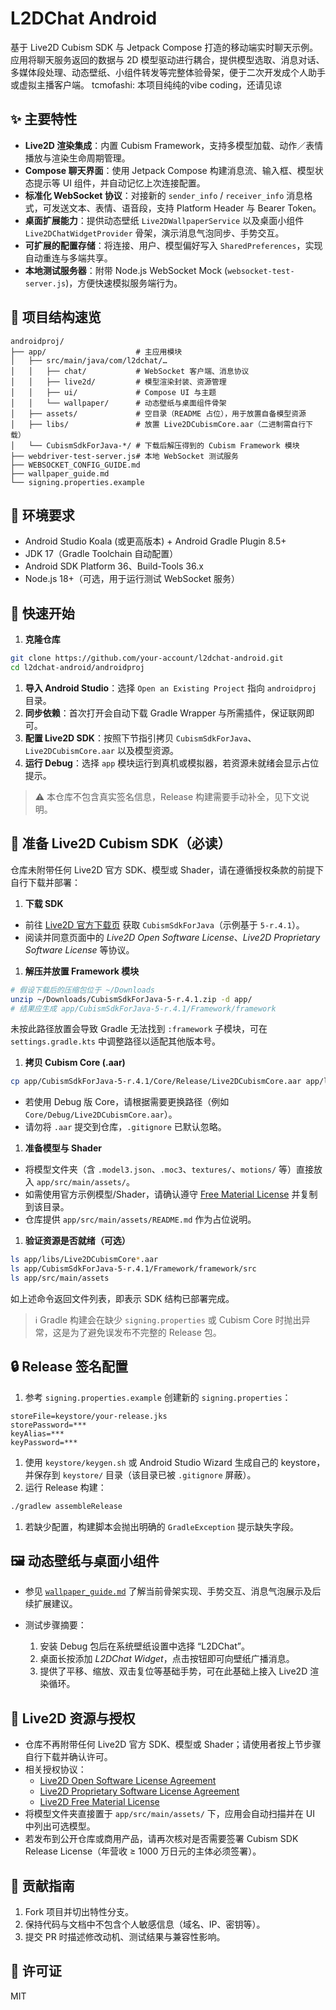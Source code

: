 # L2DChat Android

基于 Live2D Cubism SDK 与 Jetpack Compose 打造的移动端实时聊天示例。
应用将聊天服务返回的数据与 2D 模型驱动进行耦合，提供模型选取、消息对话、多媒体段处理、动态壁纸、小组件转发等完整体验骨架，便于二次开发成个人助手或虚拟主播客户端。
tcmofashi: 本项目纯纯的vibe coding，还请见谅

## ✨ 主要特性

- **Live2D 渲染集成**：内置 Cubism Framework，支持多模型加载、动作／表情播放与渲染生命周期管理。
- **Compose 聊天界面**：使用 Jetpack Compose 构建消息流、输入框、模型状态提示等 UI 组件，并自动记忆上次连接配置。
- **标准化 WebSocket 协议**：对接新的 `sender_info` / `receiver_info` 消息格式，可发送文本、表情、语音段，支持 Platform Header 与 Bearer Token。
- **桌面扩展能力**：提供动态壁纸 `Live2DWallpaperService` 以及桌面小组件 `Live2DChatWidgetProvider` 骨架，演示消息气泡同步、手势交互。
- **可扩展的配置存储**：将连接、用户、模型偏好写入 `SharedPreferences`，实现自动重连与多端共享。
- **本地测试服务器**：附带 Node.js WebSocket Mock (`websocket-test-server.js`)，方便快速模拟服务端行为。

## 📁 项目结构速览

```text
androidproj/
├── app/                    # 主应用模块
│   ├── src/main/java/com/l2dchat/…
│   │   ├── chat/           # WebSocket 客户端、消息协议
│   │   ├── live2d/         # 模型渲染封装、资源管理
│   │   ├── ui/             # Compose UI 与主题
│   │   └── wallpaper/      # 动态壁纸与桌面组件骨架
│   ├── assets/             # 空目录（README 占位），用于放置自备模型资源
│   ├── libs/               # 放置 Live2DCubismCore.aar（二进制需自行下载）
│   └── CubismSdkForJava-*/ # 下载后解压得到的 Cubism Framework 模块
├── webdriver-test-server.js# 本地 WebSocket 测试服务
├── WEBSOCKET_CONFIG_GUIDE.md
├── wallpaper_guide.md
└── signing.properties.example
```

## 🧰 环境要求

- Android Studio Koala (或更高版本) + Android Gradle Plugin 8.5+
- JDK 17（Gradle Toolchain 自动配置）
- Android SDK Platform 36、Build-Tools 36.x
- Node.js 18+（可选，用于运行测试 WebSocket 服务）

## 🚀 快速开始

1. **克隆仓库**

  ```bash
  git clone https://github.com/your-account/l2dchat-android.git
  cd l2dchat-android/androidproj
  ```

1. **导入 Android Studio**：选择 `Open an Existing Project` 指向 `androidproj` 目录。
1. **同步依赖**：首次打开会自动下载 Gradle Wrapper 与所需插件，保证联网即可。
1. **配置 Live2D SDK**：按照下节指引拷贝 `CubismSdkForJava`、`Live2DCubismCore.aar` 以及模型资源。
1. **运行 Debug**：选择 `app` 模块运行到真机或模拟器，若资源未就绪会显示占位提示。

> ⚠️ 本仓库不包含真实签名信息，Release 构建需要手动补全，见下文说明。

## 🧱 准备 Live2D Cubism SDK（必读）

仓库未附带任何 Live2D 官方 SDK、模型或 Shader，请在遵循授权条款的前提下自行下载并部署：

1. **下载 SDK**

  - 前往 [Live2D 官方下载页](https://www.live2d.com/en/download/cubism-sdk/) 获取 `CubismSdkForJava`（示例基于 `5-r.4.1`）。
  - 阅读并同意页面中的 *Live2D Open Software License*、*Live2D Proprietary Software License* 等协议。

1. **解压并放置 Framework 模块**

  ```bash
  # 假设下载后的压缩包位于 ~/Downloads
  unzip ~/Downloads/CubismSdkForJava-5-r.4.1.zip -d app/
  # 结果应生成 app/CubismSdkForJava-5-r.4.1/Framework/framework
  ```

  未按此路径放置会导致 Gradle 无法找到 `:framework` 子模块，可在 `settings.gradle.kts` 中调整路径以适配其他版本号。

1. **拷贝 Cubism Core (.aar)**

  ```bash
  cp app/CubismSdkForJava-5-r.4.1/Core/Release/Live2DCubismCore.aar app/libs/
  ```

  - 若使用 Debug 版 Core，请根据需要更换路径（例如 `Core/Debug/Live2DCubismCore.aar`）。
  - 请勿将 `.aar` 提交到仓库，`.gitignore` 已默认忽略。

1. **准备模型与 Shader**

  - 将模型文件夹（含 `.model3.json`、`.moc3`、`textures/`、`motions/` 等）直接放入 `app/src/main/assets/`。
  - 如需使用官方示例模型/Shader，请确认遵守 [Free Material License](https://www.live2d.com/eula/live2d-free-material-license-agreement_en.html) 并复制到该目录。
  - 仓库提供 `app/src/main/assets/README.md` 作为占位说明。

1. **验证资源是否就绪（可选）**

  ```bash
  ls app/libs/Live2DCubismCore*.aar
  ls app/CubismSdkForJava-5-r.4.1/Framework/framework/src
  ls app/src/main/assets
  ```

  如上述命令返回文件列表，即表示 SDK 结构已部署完成。

> ℹ️ Gradle 构建会在缺少 `signing.properties` 或 Cubism Core 时抛出异常，这是为了避免误发布不完整的 Release 包。

## 🔒 Release 签名配置

1. 参考 `signing.properties.example` 创建新的 `signing.properties`：

  ```properties
  storeFile=keystore/your-release.jks
  storePassword=***
  keyAlias=***
  keyPassword=***
  ```

1. 使用 `keystore/keygen.sh` 或 Android Studio Wizard 生成自己的 keystore，并保存到 `keystore/` 目录（该目录已被 `.gitignore` 屏蔽）。
1. 运行 Release 构建：

  ```bash
  ./gradlew assembleRelease
  ```

1. 若缺少配置，构建脚本会抛出明确的 `GradleException` 提示缺失字段。

## 🖼️ 动态壁纸与桌面小组件

- 参见 [`wallpaper_guide.md`](./wallpaper_guide.md) 了解当前骨架实现、手势交互、消息气泡展示及后续扩展建议。
- 测试步骤摘要：

  1. 安装 Debug 包后在系统壁纸设置中选择 “L2DChat”。
  2. 桌面长按添加 *L2DChat Widget*，点击按钮即可向壁纸广播消息。
  3. 提供了平移、缩放、双击复位等基础手势，可在此基础上接入 Live2D 渲染循环。

## 🧩 Live2D 资源与授权

- 仓库不再附带任何 Live2D 官方 SDK、模型或 Shader；请使用者按上节步骤自行下载并确认许可。
- 相关授权协议：
  - [Live2D Open Software License Agreement](https://www.live2d.com/eula/live2d-open-software-license-agreement_en.html)
  - [Live2D Proprietary Software License Agreement](https://www.live2d.com/eula/live2d-proprietary-software-license-agreement_en.html)
  - [Live2D Free Material License](https://www.live2d.com/eula/live2d-free-material-license-agreement_en.html)
- 将模型文件夹直接置于 `app/src/main/assets/` 下，应用会自动扫描并在 UI 中列出可选模型。
- 若发布到公开仓库或商用产品，请再次核对是否需要签署 Cubism SDK Release License（年营收 ≥ 1000 万日元的主体必须签署）。

## 🤝 贡献指南

1. Fork 项目并切出特性分支。
2. 保持代码与文档中不包含个人敏感信息（域名、IP、密钥等）。
3. 提交 PR 时描述修改动机、测试结果与兼容性影响。

## 📄 许可证

MIT
